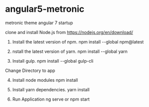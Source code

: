 # angular5-metronic
metronic theme angular 7 startup

clone and install Node.js from https://nodejs.org/en/download/

1) Install the latest version of npm. 
  npm install --global npm@latest
  
2) nstall the latest version of yarn. 
  npm install --global yarn

3) Install gulp. 
  npm install --global gulp-cli
  
  Change Directory to app
  
4) Install node modules
    npm install
    
5) Install yarn dependencies.
  yarn install 
  
6) Run Application 
   ng serve or npm start


